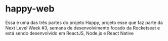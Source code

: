 # happy-web
Essa é uma das três partes do projeto Happy, projeto esse que faz parte da Next Level Week #3, semana de desenvolvimento focado da Rocketseat e está sendo desenvolvido em ReactJS, Node.js e React Native
